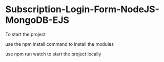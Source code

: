 # Subscription-Login-Form-NodeJS-MongoDB-EJS

To start the project 

use the npm install command to install the modules 

use npm run watch to start the project locally
